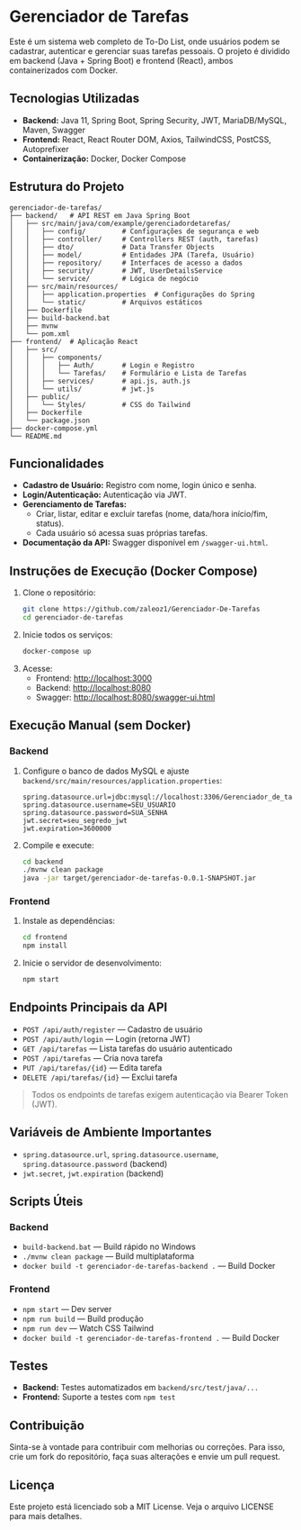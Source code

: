 # Gerenciador de Tarefas

Este é um sistema web completo de To-Do List, onde usuários podem se cadastrar, autenticar e gerenciar suas tarefas pessoais. O projeto é dividido em backend (Java + Spring Boot) e frontend (React), ambos containerizados com Docker.

## Tecnologias Utilizadas

- **Backend:** Java 11, Spring Boot, Spring Security, JWT, MariaDB/MySQL, Maven, Swagger
- **Frontend:** React, React Router DOM, Axios, TailwindCSS, PostCSS, Autoprefixer
- **Containerização:** Docker, Docker Compose

## Estrutura do Projeto

```
gerenciador-de-tarefas/
├── backend/   # API REST em Java Spring Boot
│   ├── src/main/java/com/example/gerenciadordetarefas/
│   │   ├── config/         # Configurações de segurança e web
│   │   ├── controller/     # Controllers REST (auth, tarefas)
│   │   ├── dto/            # Data Transfer Objects
│   │   ├── model/          # Entidades JPA (Tarefa, Usuário)
│   │   ├── repository/     # Interfaces de acesso a dados
│   │   ├── security/       # JWT, UserDetailsService
│   │   └── service/        # Lógica de negócio
│   ├── src/main/resources/
│   │   ├── application.properties  # Configurações do Spring
│   │   └── static/         # Arquivos estáticos
│   ├── Dockerfile
│   ├── build-backend.bat
│   ├── mvnw
│   └── pom.xml
├── frontend/  # Aplicação React
│   ├── src/
│   │   ├── components/
│   │   │   ├── Auth/       # Login e Registro
│   │   │   └── Tarefas/    # Formulário e Lista de Tarefas
│   │   ├── services/       # api.js, auth.js
│   │   └── utils/          # jwt.js
│   ├── public/
│   │   └── Styles/         # CSS do Tailwind
│   ├── Dockerfile
│   └── package.json
├── docker-compose.yml
└── README.md
```

## Funcionalidades

- **Cadastro de Usuário:** Registro com nome, login único e senha.
- **Login/Autenticação:** Autenticação via JWT.
- **Gerenciamento de Tarefas:**
  - Criar, listar, editar e excluir tarefas (nome, data/hora início/fim, status).
  - Cada usuário só acessa suas próprias tarefas.
- **Documentação da API:** Swagger disponível em `/swagger-ui.html`.

## Instruções de Execução (Docker Compose)

1. Clone o repositório:
   ```sh
   git clone https://github.com/zaleoz1/Gerenciador-De-Tarefas
   cd gerenciador-de-tarefas
   ```
2. Inicie todos os serviços:
   ```sh
   docker-compose up
   ```
3. Acesse:
   - Frontend: [http://localhost:3000](http://localhost:3000)
   - Backend: [http://localhost:8080](http://localhost:8080)
   - Swagger: [http://localhost:8080/swagger-ui.html](http://localhost:8080/swagger-ui.html)

## Execução Manual (sem Docker)

### Backend
1. Configure o banco de dados MySQL e ajuste `backend/src/main/resources/application.properties`:
   ```properties
   spring.datasource.url=jdbc:mysql://localhost:3306/Gerenciador_de_tarefas
   spring.datasource.username=SEU_USUARIO
   spring.datasource.password=SUA_SENHA
   jwt.secret=seu_segredo_jwt
   jwt.expiration=3600000
   ```
2. Compile e execute:
   ```sh
   cd backend
   ./mvnw clean package
   java -jar target/gerenciador-de-tarefas-0.0.1-SNAPSHOT.jar
   ```

### Frontend
1. Instale as dependências:
   ```sh
   cd frontend
   npm install
   ```
2. Inicie o servidor de desenvolvimento:
   ```sh
   npm start
   ```

## Endpoints Principais da API

- `POST /api/auth/register` — Cadastro de usuário
- `POST /api/auth/login` — Login (retorna JWT)
- `GET /api/tarefas` — Lista tarefas do usuário autenticado
- `POST /api/tarefas` — Cria nova tarefa
- `PUT /api/tarefas/{id}` — Edita tarefa
- `DELETE /api/tarefas/{id}` — Exclui tarefa

> Todos os endpoints de tarefas exigem autenticação via Bearer Token (JWT).

## Variáveis de Ambiente Importantes

- `spring.datasource.url`, `spring.datasource.username`, `spring.datasource.password` (backend)
- `jwt.secret`, `jwt.expiration` (backend)

## Scripts Úteis

### Backend
- `build-backend.bat` — Build rápido no Windows
- `./mvnw clean package` — Build multiplataforma
- `docker build -t gerenciador-de-tarefas-backend .` — Build Docker

### Frontend
- `npm start` — Dev server
- `npm run build` — Build produção
- `npm run dev` — Watch CSS Tailwind
- `docker build -t gerenciador-de-tarefas-frontend .` — Build Docker

## Testes

- **Backend:** Testes automatizados em `backend/src/test/java/...`
- **Frontend:** Suporte a testes com `npm test`

## Contribuição

Sinta-se à vontade para contribuir com melhorias ou correções. Para isso, crie um fork do repositório, faça suas alterações e envie um pull request.

## Licença

Este projeto está licenciado sob a MIT License. Veja o arquivo LICENSE para mais detalhes.

